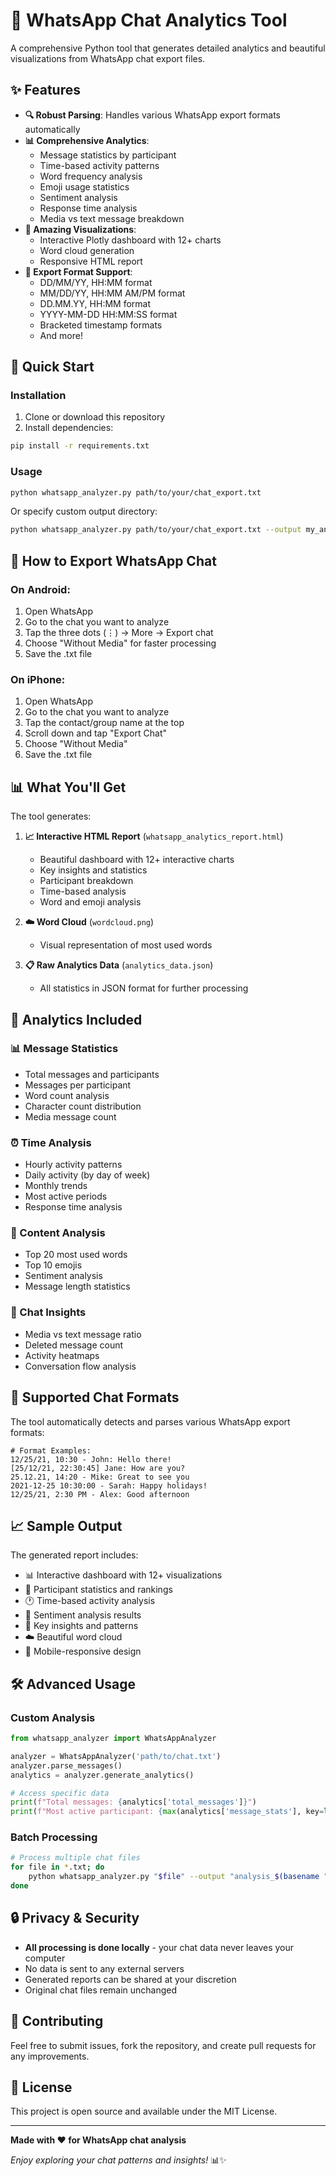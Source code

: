 # 📱 WhatsApp Chat Analytics Tool

A comprehensive Python tool that generates detailed analytics and beautiful visualizations from WhatsApp chat export files.

## ✨ Features

- **🔍 Robust Parsing**: Handles various WhatsApp export formats automatically
- **📊 Comprehensive Analytics**: 
  - Message statistics by participant
  - Time-based activity patterns
  - Word frequency analysis
  - Emoji usage statistics
  - Sentiment analysis
  - Response time analysis
  - Media vs text message breakdown
- **🎨 Amazing Visualizations**:
  - Interactive Plotly dashboard with 12+ charts
  - Word cloud generation
  - Responsive HTML report
- **📱 Export Format Support**:
  - DD/MM/YY, HH:MM format
  - MM/DD/YY, HH:MM AM/PM format
  - DD.MM.YY, HH:MM format
  - YYYY-MM-DD HH:MM:SS format
  - Bracketed timestamp formats
  - And more!

## 🚀 Quick Start

### Installation

1. Clone or download this repository
2. Install dependencies:
```bash
pip install -r requirements.txt
```

### Usage

```bash
python whatsapp_analyzer.py path/to/your/chat_export.txt
```

Or specify custom output directory:
```bash
python whatsapp_analyzer.py path/to/your/chat_export.txt --output my_analysis
```

## 📁 How to Export WhatsApp Chat

### On Android:
1. Open WhatsApp
2. Go to the chat you want to analyze
3. Tap the three dots (⋮) → More → Export chat
4. Choose "Without Media" for faster processing
5. Save the .txt file

### On iPhone:
1. Open WhatsApp
2. Go to the chat you want to analyze
3. Tap the contact/group name at the top
4. Scroll down and tap "Export Chat"
5. Choose "Without Media"
6. Save the .txt file

## 📊 What You'll Get

The tool generates:

1. **📈 Interactive HTML Report** (`whatsapp_analytics_report.html`)
   - Beautiful dashboard with 12+ interactive charts
   - Key insights and statistics
   - Participant breakdown
   - Time-based analysis
   - Word and emoji analysis

2. **☁️ Word Cloud** (`wordcloud.png`)
   - Visual representation of most used words

3. **📋 Raw Analytics Data** (`analytics_data.json`)
   - All statistics in JSON format for further processing

## 🎯 Analytics Included

### 📊 Message Statistics
- Total messages and participants
- Messages per participant
- Word count analysis
- Character count distribution
- Media message count

### ⏰ Time Analysis
- Hourly activity patterns
- Daily activity (by day of week)
- Monthly trends
- Most active periods
- Response time analysis

### 💬 Content Analysis
- Top 20 most used words
- Top 10 emojis
- Sentiment analysis
- Message length statistics

### 📱 Chat Insights
- Media vs text message ratio
- Deleted message count
- Activity heatmaps
- Conversation flow analysis

## 🔧 Supported Chat Formats

The tool automatically detects and parses various WhatsApp export formats:

```
# Format Examples:
12/25/21, 10:30 - John: Hello there!
[25/12/21, 22:30:45] Jane: How are you?
25.12.21, 14:20 - Mike: Great to see you
2021-12-25 10:30:00 - Sarah: Happy holidays!
12/25/21, 2:30 PM - Alex: Good afternoon
```

## 📈 Sample Output

The generated report includes:
- 📊 Interactive dashboard with 12+ visualizations
- 👥 Participant statistics and rankings
- 🕐 Time-based activity analysis
- 💭 Sentiment analysis results
- 🎯 Key insights and patterns
- ☁️ Beautiful word cloud
- 📱 Mobile-responsive design

## 🛠️ Advanced Usage

### Custom Analysis
```python
from whatsapp_analyzer import WhatsAppAnalyzer

analyzer = WhatsAppAnalyzer('path/to/chat.txt')
analyzer.parse_messages()
analytics = analyzer.generate_analytics()

# Access specific data
print(f"Total messages: {analytics['total_messages']}")
print(f"Most active participant: {max(analytics['message_stats'], key=lambda x: analytics['message_stats'][x]['message']['count'])}")
```

### Batch Processing
```bash
# Process multiple chat files
for file in *.txt; do
    python whatsapp_analyzer.py "$file" --output "analysis_$(basename "$file" .txt)"
done
```

## 🔒 Privacy & Security

- **All processing is done locally** - your chat data never leaves your computer
- No data is sent to any external servers
- Generated reports can be shared at your discretion
- Original chat files remain unchanged

## 🤝 Contributing

Feel free to submit issues, fork the repository, and create pull requests for any improvements.

## 📄 License

This project is open source and available under the MIT License.

---

**Made with ❤️ for WhatsApp chat analysis**

*Enjoy exploring your chat patterns and insights!* 📊✨